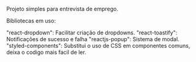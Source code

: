 Projeto simples para entrevista de emprego.

Bibliotecas em uso: 

"react-dropdown": Facilitar criação de dropdowns. 
"react-toastify": Notificações de sucesso e falha
"reactjs-popup": Sistema de modal.
"styled-components": Substitui o uso de CSS em componentes comuns, deixa o codigo mais facil de ler.